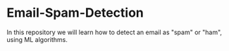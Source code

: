 # Email-Spam-Detection
In this repository we will learn how to detect an email as "spam" or "ham", using ML algorithms.
